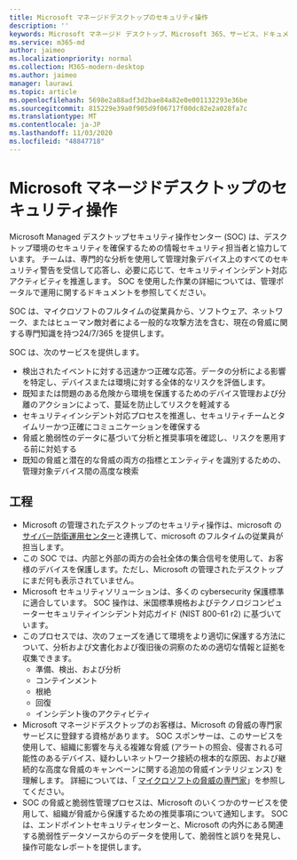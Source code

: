 ```yaml
---
title: Microsoft マネージドデスクトップのセキュリティ操作
description: ''
keywords: Microsoft マネージド デスクトップ、Microsoft 365、サービス、ドキュメント
ms.service: m365-md
author: jaimeo
ms.localizationpriority: normal
ms.collection: M365-modern-desktop
ms.author: jaimeo
manager: laurawi
ms.topic: article
ms.openlocfilehash: 5698e2a88adf3d2bae84a82e0e001132293e36be
ms.sourcegitcommit: 815229e39a0f905d9f06717f00dc82e2a028fa7c
ms.translationtype: MT
ms.contentlocale: ja-JP
ms.lasthandoff: 11/03/2020
ms.locfileid: "48847718"
---
```

# <a name="security-operations-in-microsoft-managed-desktop"></a>Microsoft マネージドデスクトップのセキュリティ操作

Microsoft Managed デスクトップセキュリティ操作センター (SOC) は、デスクトップ環境のセキュリティを確保するための情報セキュリティ担当者と協力しています。 チームは、専門的な分析を使用して管理対象デバイス上のすべてのセキュリティ警告を受信して応答し、必要に応じて、セキュリティインシデント対応アクティビティを推進します。 SOC を使用した作業の詳細については、管理ポータルで運用に関するドキュメントを参照してください。

SOC は、マイクロソフトのフルタイムの従業員から、ソフトウェア、ネットワーク、またはヒューマン敵対者による一般的な攻撃方法を含む、現在の脅威に関する専門知識を持つ24/7/365 を提供します。

SOC は、次のサービスを提供します。
- 検出されたイベントに対する迅速かつ正確な応答。データの分析による影響を特定し、デバイスまたは環境に対する全体的なリスクを評価します。
- 既知または問題のある危険から環境を保護するためのデバイス管理および分離のアクションによって、蔓延を防止してリスクを軽減する
- セキュリティインシデント対応プロセスを推進し、セキュリティチームとタイムリーかつ正確にコミュニケーションを確保する
- 脅威と脆弱性のデータに基づいて分析と推奨事項を確認し、リスクを悪用する前に対処する
- 既知の脅威と潜在的な脅威の両方の指標とエンティティを識別するための、管理対象デバイス間の高度な検索

## <a name="processes"></a>工程

- Microsoft の管理されたデスクトップのセキュリティ操作は、microsoft の [サイバー防衛運用センター](https://www.microsoft.com/msrc/cdoc)と連携して、microsoft のフルタイムの従業員が担当します。 
- この SOC では、内部と外部の両方の会社全体の集合信号を使用して、お客様のデバイスを保護します。ただし、Microsoft の管理されたデスクトップにまだ何も表示されていません。
- Microsoft セキュリティソリューションは、多くの cybersecurity 保護標準に適合しています。 SOC 操作は、米国標準規格およびテクノロジコンピューターセキュリティインシデント対応ガイド (NIST 800-61 r2) に基づいています。
- このプロセスでは、次のフェーズを通じて環境をより適切に保護する方法について、分析および文書化および復旧後の洞察のための適切な情報と証拠を収集できます。
    - 準備、検出、および分析
    - コンテインメント
    - 根絶
    - 回復
    - インシデント後のアクティビティ
- Microsoft マネージドデスクトップのお客様は、Microsoft の脅威の専門家サービスに登録する資格があります。 SOC スポンサーは、このサービスを使用して、組織に影響を与える複雑な脅威 (アラートの照会、侵害される可能性のあるデバイス、疑わしいネットワーク接続の根本的な原因、および継続的な高度な脅威のキャンペーンに関する追加の脅威インテリジェンス) を理解します。 詳細については、「 [マイクロソフトの脅威の専門家](https://docs.microsoft.com/windows/security/threat-protection/microsoft-defender-atp/microsoft-threat-experts)」を参照してください。
- SOC の脅威と脆弱性管理プロセスは、Microsoft のいくつかのサービスを使用して、組織が脅威から保護するための推奨事項について通知します。 SOC は、エンドポイントセキュリティセンターと、Microsoft の内外にある関連する脆弱性データソースからのデータを使用して、脆弱性と誤りを発見し、操作可能なレポートを提供します。

